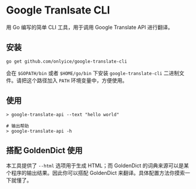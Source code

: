 # Google Tranlsate CLI

用 Go 编写的简单 CLI 工具，用于调用 Google Translate API 进行翻译。

## 安装

```shell
go get github.com/onlyice/google-translate-cli
```

会在 `$GOPATH/bin` 或者 `$HOME/go/bin` 下安装 `google-translate-cli` 二进制文件。请把这个路径加入 `PATH` 环境变量中，方便使用。

## 使用

```shell
> google-translate-api --text "hello world"

# 输出帮助
> google-translate-api -h
```

## 搭配 GoldenDict 使用

本工具提供了 `--html` 选项用于生成 HTML；而 GoldenDict 的词典来源可以是某个程序的输出结果。因此你可以搭配 GoldenDict 来翻译。具体配置方法你摸索一下就懂了。